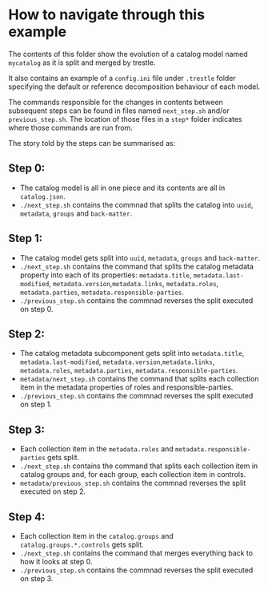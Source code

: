 # How to navigate through this example

The contents of this folder show the evolution of a catalog model named `mycatalog` as it is split and merged by trestle.

It also contains an example of a `config.ini` file under `.trestle` folder specifying the default or reference decomposition behaviour of each model.

The commands responsible for the changes in contents between subsequent steps can be found in files named `next_step.sh` and/or `previous_step.sh`. The location of those files in a `step*` folder indicates where those commands are run from.

The story told by the steps can be summarised as:

## Step 0:

- The catalog model is all in one piece and its contents are all in `catalog.json`.
- `./next_step.sh` contains the commnad that splits the catalog into `uuid`, `metadata`, `groups` and `back-matter`.

## Step 1:

- The catalog model gets split into `uuid`, `metadata`, `groups` and `back-matter`.
- `./next_step.sh` contains the command that splits the catalog metadata property into each of its properties: `metadata.title`, `metadata.last-modified`, `metadata.version`,`metadata.links`, `metadata.roles`, `metadata.parties`, `metadata.responsible-parties`.
- `./previous_step.sh` contains the commnad reverses the split executed on step 0.

## Step 2:

- The catalog metadata subcomponent gets split into `metadata.title`, `metadata.last-modified`, `metadata.version`,`metadata.links`, `metadata.roles`, `metadata.parties`, `metadata.responsible-parties`.
- `metadata/next_step.sh` contains the command that splits each collection item in the metadata properties of roles and responsible-parties.
- `./previous_step.sh` contains the commnad reverses the split executed on step 1.

## Step 3:

- Each collection item in the `metadata.roles` and `metadata.responsible-parties` gets split.
- `./next_step.sh` contains the command that splits each collection item in catalog groups and, for each group, each collection item in controls.
- `metadata/previous_step.sh` contains the commnad reverses the split executed on step 2.

## Step 4:

- Each collection item in the `catalog.groups` and `catalog.groups.*.controls` gets split.
- `./next_step.sh` contains the command that merges everything back to how it looks at step 0.
- `./previous_step.sh` contains the commnad reverses the split executed on step 3.
